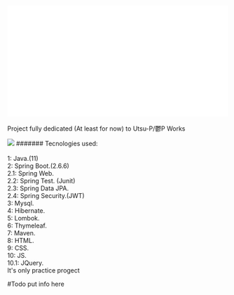 <div align="center">
    <img src="src/main/resources/readme_resources/full-glitch-logo.svg" alt="css-in-readme">
</div>

Project fully dedicated (At least for now) to Utsu-P/鬱P Works

<img src="https://i.ytimg.com/vi/siQxhzOksWU/maxresdefault.jpg"></img>
####### Tecnologies used: 
<br>
<br>
1: Java.(11)
<br>
2: Spring Boot.(2.6.6)
<br>
2.1: Spring Web.
<br>
2.2: Spring Test. (Junit)
<br>
2.3: Spring Data JPA.
<br>
2.4: Spring Security.(JWT)
<br>
3: Mysql.
<br>
4: Hibernate.
<br>
5: Lombok.
<br>
6: Thymeleaf.
<br>
7: Maven.
<br>
8: HTML.
<br>
9: CSS.
<br>
10: JS.
<br>
10.1: JQuery.
<br>
It's only practice progect

#Todo put info here
